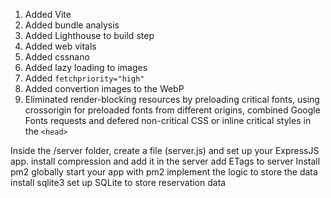 1. Added Vite
2. Added bundle analysis
3. Added Lighthouse to build step
4. Added web vitals
5. Added cssnano
6. Added lazy loading to images
7. Added `fetchpriority="high"`
8. Added convertion images to the WebP
9. Eliminated render-blocking resources by preloading critical fonts, using crossorigin for preloaded fonts from different origins, combined Google Fonts requests and defered non-critical CSS or inline critical styles in the `<head>`

Inside the /server folder, create a file (server.js) and set up your ExpressJS app.
install compression and add it in the server
add ETags to server
Install pm2 globally
start your app with pm2
implement the logic to store the data
install sqlite3
set up SQLite to store reservation data
